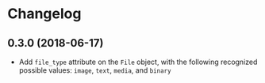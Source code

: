 # Changelog

## 0.3.0 (2018-06-17)
 - Add `file_type` attribute on the `File` object, with the following
 recognized possible values: `image`, `text`, `media`, and `binary`
